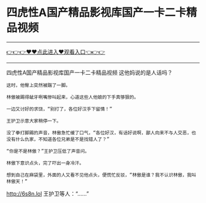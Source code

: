 # 四虎性A国产精品影视库国产一卡二卡精品视频

<hr/><a href="https://github.com/etdfr/piqi/issues/1">👉👉👉♥♥点此进入♥观看入口👈👉👉</a><hr/>

四虎性A国产精品影视库国产一卡二卡精品视频
这他妈说的是人话吗？

    这时，他臀上突然被踹了一脚。

    林傲被踢得龇牙咧嘴惨叫起来，心道这些人他娘的下手真够狠的。

    一边又讨好的求饶，“别打了，各位好汉手下留情！”

    王护卫示意大家稍停一下。

    没了拳打脚踢的声音，林傲急忙缓了口气，“各位好汉，有话好说啊，鄙人向来不与人交恶，也没有什么仇家，不知道各位兄弟是不是找错人了？”

    “你是不是林傲？”王护卫压低了声音问。

    林傲下意识点头，完了吓出一身冷汗。

    想到自己在麻袋里，外面的人又看不见他点头，便慌忙反驳，“林傲是谁？我不认识林傲，我叫林傲天！”
http://6s8n.lol
    王护卫等人：“……”

